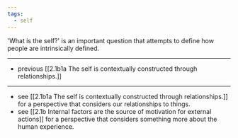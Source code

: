 ```yaml
---
tags:
  - self
---
```


'What is the self?' is an important question that attempts to define how people are intrinsically defined.

---

- previous [[2.1b1a The self is contextually constructed through relationships.]]

---

- see [[2.1b1a The self is contextually constructed through relationships.]] for a perspective that considers our relationships to things.
- see [[2.1b Internal factors are the source of motivation for external actions]] for a perspective that considers something more about the human experience.
